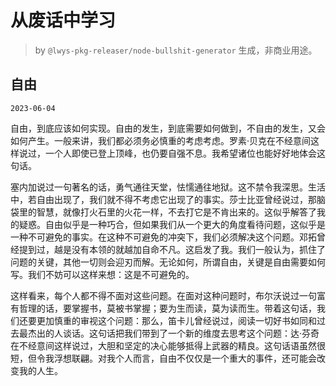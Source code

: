 # 从废话中学习

> by `@lwys-pkg-releaser/node-bullshit-generator` 生成，非商业用途。

## 自由

`2023-06-04`

自由，到底应该如何实现。自由的发生，到底需要如何做到，不自由的发生，又会如何产生。一般来讲，我们都必须务必慎重的考虑考虑。罗素·贝克在不经意间这样说过，一个人即使已登上顶峰，也仍要自强不息。我希望诸位也能好好地体会这句话。

塞内加说过一句著名的话，勇气通往天堂，怯懦通往地狱。这不禁令我深思。生活中，若自由出现了，我们就不得不考虑它出现了的事实。莎士比亚曾经说过，那脑袋里的智慧，就像打火石里的火花一样，不去打它是不肯出来的。这似乎解答了我的疑惑。自由似乎是一种巧合，但如果我们从一个更大的角度看待问题，这似乎是一种不可避免的事实。在这种不可避免的冲突下，我们必须解决这个问题。邓拓曾经提到过，越是没有本领的就越加自命不凡。这启发了我。我们一般认为，抓住了问题的关键，其他一切则会迎刃而解。无论如何，所谓自由，关键是自由需要如何写。我们不妨可以这样来想：这是不可避免的。

这样看来，每个人都不得不面对这些问题。在面对这种问题时，布尔沃说过一句富有哲理的话，要掌握书，莫被书掌握；要为生而读，莫为读而生。带着这句话，我们还要更加慎重的审视这个问题：那么，笛卡儿曾经说过，阅读一切好书如同和过去最杰出的人谈话。这句话把我们带到了一个新的维度去思考这个问题：达·芬奇在不经意间这样说过，大胆和坚定的决心能够抵得上武器的精良。这句话语虽然很短，但令我浮想联翩。对我个人而言，自由不仅仅是一个重大的事件，还可能会改变我的人生。